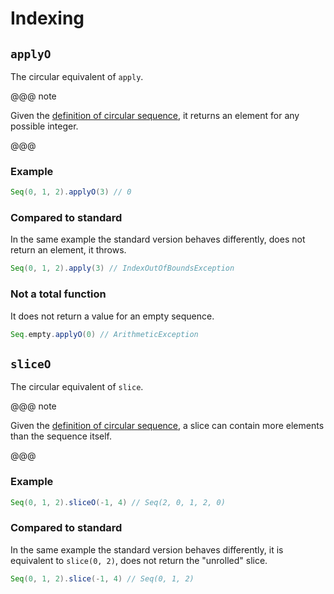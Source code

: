 # Indexing

## `applyO`

The circular equivalent of `apply`.

@@@ note

Given the [definition of circular sequence](../what-is.html), it returns an element for any possible integer.

@@@

### Example

```scala
Seq(0, 1, 2).applyO(3) // 0
```

### Compared to standard

In the same example the standard version behaves differently,
does not return an element, it throws.

```scala
Seq(0, 1, 2).apply(3) // IndexOutOfBoundsException
```

### Not a total function

It does not return a value for an empty sequence.

```scala
Seq.empty.applyO(0) // ArithmeticException
```

## `sliceO`

The circular equivalent of `slice`.

@@@ note

Given the [definition of circular sequence](../what-is.html), a slice can contain more elements than the sequence itself.

@@@

### Example

```scala
Seq(0, 1, 2).sliceO(-1, 4) // Seq(2, 0, 1, 2, 0)
```

### Compared to standard

In the same example the standard version behaves differently,
it is equivalent to `slice(0, 2)`, does not return the "unrolled" slice.

```scala
Seq(0, 1, 2).slice(-1, 4) // Seq(0, 1, 2)
```
